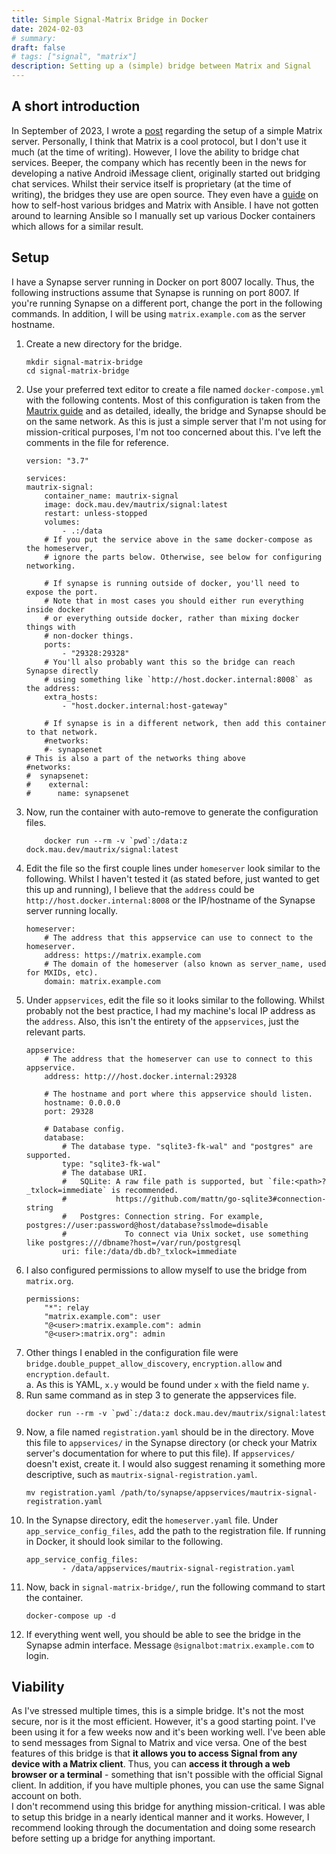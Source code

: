 ```yaml
---
title: Simple Signal-Matrix Bridge in Docker
date: 2024-02-03
# summary: 
draft: false
# tags: ["signal", "matrix"]
description: Setting up a (simple) bridge between Matrix and Signal
---  
```

## A short introduction  
In September of 2023, I wrote a [post](/blog/2023/setting-up-synapse/) regarding the setup of a simple Matrix server. Personally, I think that Matrix is a cool protocol, but I don't use it much (at the time of writing). However, I love the ability to bridge chat services. Beeper, the company which has recently been in the news for developing a native Android iMessage client, originally started out bridging chat services. Whilst their service itself is proprietary (at the time of writing), the bridges they use are open source. They even have a [guide](https://github.com/beeper/self-host) on how to self-host various bridges and Matrix with Ansible. I have not gotten around to learning Ansible so I manually set up various Docker containers which allows for a similar result.

## Setup
I have a Synapse server running in Docker on port 8007 locally. Thus, the following instructions assume that Synapse is running on port 8007. If you're running Synapse on a different port, change the port in the following commands.
In addition, I will be using `matrix.example.com` as the server hostname.  
1. Create a new directory for the bridge.  
    ```
    mkdir signal-matrix-bridge
    cd signal-matrix-bridge
    ```  
2. Use your preferred text editor to create a file named `docker-compose.yml` with the following contents. Most of this configuration is taken from the [Mautrix guide](https://docs.mau.fi/bridges/general/docker-setup.html?search=&bridge=signal#docker-compose) and as detailed, ideally, the bridge and Synapse should be on the same network. As this is just a simple server that I'm not using for mission-critical purposes, I'm not too concerned about this. I've left the comments in the file for reference.
    ```
    version: "3.7"

    services:
    mautrix-signal:
        container_name: mautrix-signal
        image: dock.mau.dev/mautrix/signal:latest
        restart: unless-stopped
        volumes:
            - .:/data
        # If you put the service above in the same docker-compose as the homeserver,
        # ignore the parts below. Otherwise, see below for configuring networking.

        # If synapse is running outside of docker, you'll need to expose the port.
        # Note that in most cases you should either run everything inside docker
        # or everything outside docker, rather than mixing docker things with
        # non-docker things.
        ports:
            - "29328:29328"
        # You'll also probably want this so the bridge can reach Synapse directly
        # using something like `http://host.docker.internal:8008` as the address:
        extra_hosts:
            - "host.docker.internal:host-gateway"

        # If synapse is in a different network, then add this container to that network.
        #networks:
        #- synapsenet
    # This is also a part of the networks thing above
    #networks:
    #  synapsenet:
    #    external:
    #      name: synapsenet
    ```
3. Now, run the container with auto-remove to generate the configuration files.  
    ```
        docker run --rm -v `pwd`:/data:z dock.mau.dev/mautrix/signal:latest
    ```
4. Edit the file so the first couple lines under `homeserver` look similar to the following. Whilst I haven't tested it (as stated before, just wanted to get this up and running), I believe that the `address` could be `http://host.docker.internal:8008` or the IP/hostname of the Synapse server running locally.  
    ```
    homeserver:
        # The address that this appservice can use to connect to the homeserver.
        address: https://matrix.example.com
        # The domain of the homeserver (also known as server_name, used for MXIDs, etc).
        domain: matrix.example.com
    ```
5. Under `appservices`, edit the file so it looks similar to the following. Whilst probably not the best practice, I had my machine's local IP address as the `address`.  Also, this isn't the entirety of the `appservices`, just the relevant parts.  
    ```
    appservice:
        # The address that the homeserver can use to connect to this appservice.
        address: http:///host.docker.internal:29328
        
        # The hostname and port where this appservice should listen.
        hostname: 0.0.0.0
        port: 29328
        
        # Database config.
        database:
            # The database type. "sqlite3-fk-wal" and "postgres" are supported.
            type: "sqlite3-fk-wal"
            # The database URI.
            #   SQLite: A raw file path is supported, but `file:<path>?_txlock=immediate` is recommended.
            #           https://github.com/mattn/go-sqlite3#connection-string
            #   Postgres: Connection string. For example, postgres://user:password@host/database?sslmode=disable
            #             To connect via Unix socket, use something like postgres:///dbname?host=/var/run/postgresql
            uri: file:/data/db.db?_txlock=immediate
    ```  
6. I also configured permissions to allow myself to use the bridge from `matrix.org`. 
    ```
    permissions:
        "*": relay
        "matrix.example.com": user
        "@<user>:matrix.example.com": admin
        "@<user>:matrix.org": admin
    ```  
7. Other things I enabled in the configuration file were `bridge.double_puppet_allow_discovery`, `encryption.allow` and `encryption.default`.  
    a. As this is YAML, `x.y` would be found under `x` with the field name `y`.  
8. Run same command as in step 3 to generate the appservices file.  
    ```
    docker run --rm -v `pwd`:/data:z dock.mau.dev/mautrix/signal:latest
    ```  
9. Now, a file named `registration.yaml` should be in the directory. Move this file to `appservices/` in the Synapse directory (or check your Matrix server's documentation for where to put this file). If `appservices/` doesn't exist, create it. I would also suggest renaming it something more descriptive, such as `mautrix-signal-registration.yaml`.
    ```
    mv registration.yaml /path/to/synapse/appservices/mautrix-signal-registration.yaml
    ```  
10. In the Synapse directory, edit the `homeserver.yaml` file. Under `app_service_config_files`, add the path to the registration file. If running in Docker, it should look similar to the following.
    ```
    app_service_config_files:
            - /data/appservices/mautrix-signal-registration.yaml    
    ```
11. Now, back in `signal-matrix-bridge/`, run the following command to start the container.  
    ```
    docker-compose up -d
    ```
12. If everything went well, you should be able to see the bridge in the Synapse admin interface. Message `@signalbot:matrix.example.com` to login.  

## Viability  
As I've stressed multiple times, this is a simple bridge. It's not the most secure, nor is it the most efficient. However, it's a good starting point. I've been using it for a few weeks now and it's been working well. I've been able to send messages from Signal to Matrix and vice versa. One of the best features of this bridge is that **it allows you to access Signal from any device with a Matrix client**. Thus, you can **access it through a web browser or a terminal** - something that isn't possible with the official Signal client. In addition, if you have multiple phones, you can use the same Signal account on both.  
I don't recommend using this bridge for anything mission-critical. I was able to setup this bridge in a nearly identical manner and it works. However, I recommend looking through the documentation and doing some research before setting up a bridge for anything important.  